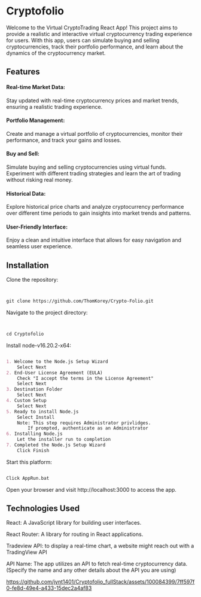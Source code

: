 # Cryptofolio

Welcome to the Virtual CryptoTrading React App! This project aims to provide a realistic and interactive virtual cryptocurrency trading experience for users. With this app, users can simulate buying and selling cryptocurrencies, track their portfolio performance, and learn about the dynamics of the cryptocurrency market.

## Features
#### Real-time Market Data: 
Stay updated with real-time cryptocurrency prices and market trends, ensuring a realistic trading experience.

#### Portfolio Management: 
Create and manage a virtual portfolio of cryptocurrencies, monitor their performance, and track your gains and losses.

#### Buy and Sell: 
Simulate buying and selling cryptocurrencies using virtual funds. Experiment with different trading strategies and learn the art of trading without risking real money.

#### Historical Data: 
Explore historical price charts and analyze cryptocurrency performance over different time periods to gain insights into market trends and patterns.

#### User-Friendly Interface: 
Enjoy a clean and intuitive interface that allows for easy navigation and seamless user experience.

## Installation
Clone the repository:


```markdown


git clone https://github.com/ThomKorey/Crypto-Folio.git
```
Navigate to the project directory:
```markdown


cd Cryptofolio
```
Install node-v16.20.2-x64:
```markdown

1. Welcome to the Node.js Setup Wizard
    Select Next
2. End-User License Agreement (EULA)
    Check "I accept the terms in the License Agreement"
    Select Next
3. Destination Folder
    Select Next
4. Custom Setup
    Select Next
5. Ready to install Node.js
    Select Install
    Note: This step requires Administrator privlidges.
        If prompted, authenticate as an Administrator
6. Installing Node.js
    Let the installer run to completion
7. Completed the Node.js Setup Wizard
    Click Finish
```
Start this platform:
```markdown

Click AppRun.bat
```
Open your browser and visit http://localhost:3000 to access the app.

## Technologies Used
React: A JavaScript library for building user interfaces.


React Router: A library for routing in React applications.

Tradeview API: to display a real-time chart, a website might reach out with a TradingView API 

API Name: The app utilizes an API to fetch real-time cryptocurrency data. (Specify the name and any other details about the API you are using)



https://github.com/jynt1401/Cryptofolio_fullStack/assets/100084399/7ff597f0-fe8d-49e4-a433-15dec2a4af83



